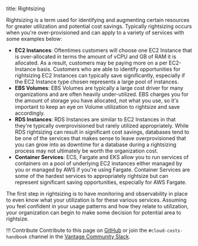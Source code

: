 title: Rightsizing 

Rightsizing is a term used for identifying and augmenting certain resources for greater utilization and potential cost savings. Typically rightsizing occurs when you're over-provisioned and can apply to a variety of services with some examples below:

* **EC2 Instances**: Oftentimes customers will choose one EC2 Instance that is over-allocated in terms the amount of vCPU and GB of RAM it is allocated. As a result, customers may be paying more on a per EC2-Instance basis. Customers who are able to identify opportunities for rightsizing EC2 Instances can typically save significantly, especially if the EC2 Instance type chosen represents a large pool of instances. 
* **EBS Volumes**: EBS Volumes are typically a large cost driver for many organizations and are often heavily under-utilized. EBS charges you for the amount of storage you have allocated, not what you use, so it's important to keep an eye on Volume utilization to rightsize and save accordingly. 
* **RDS Instances**: RDS Instances are similar to EC2 Instances in that they're typically overprovisioned but rarely utilized appropriately. While RDS rightsizing can result in significant cost savings, databases tend to be one of the services that makes sense to leave overprovisioned that you can grow into as downtime for a database during a rightsizing process may not ultimately be worth the organization cost. 
* **Container Services**: ECS, Fargate and EKS allow you to run services of containers on a pool of underlying EC2 instances either managed by you or managed by AWS if you're using Fargate. Container Services are some of the hardest services to appropriately rightsize but can represent significant saving opportunities, especially for AWS Fargate. 


The first step in rightsizing is to have monitoring and observability in place to even know what your utilization is for these various services. Assuming you feel confident in your usage patterns and how they relate to utilization, your organization can begin to make some decision for potential area to rightsize. 

!!! Contribute
    Contribute to this page on [GitHub](https://github.com/vantage-sh/handbook) or join the `#cloud-costs-handbook` channel in the [Vantage Community Slack](https://vantage.sh/slack).